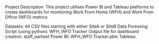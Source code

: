 Project Description: This project utilises Power BI and Tableau platforms to create dashboards for monitoring Work From Home (WFH) and Work From Office (WFO) metrics.

Datasets: All CSV files starting with either SiteA or SiteB
Data Poressing Script (using python): WFH_WFO Tracker
Output file for dashboard creation: staff_earliest
Power BI: WFH_WFO Tracker.pbix
Tableau: 
